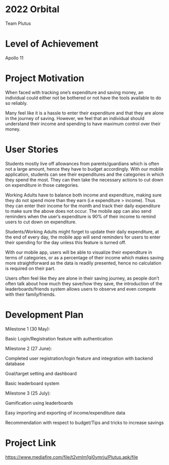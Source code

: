 # 2022 Orbital
Team Plutus

# Level of Achievement
Apollo 11

# Project Motivation
When faced with tracking one’s expenditure and saving money, an individual could either not be bothered or not have the tools available to do so reliably. 

Many feel like it is a hassle to enter their expenditure and that they are alone in the journey of saving. However, we feel that an individual should understand their income and spending to have maximum control over their money.

# User Stories
Students mostly live off allowances from parents/guardians which is often not a large amount, hence they have to budget accordingly. With our mobile application, students can see their expenditures and the categories in which they spend the most. They can then take the necessary actions to cut down on expenditure in those categories.

Working Adults have to balance both income and expenditure, making sure they do not spend more than they earn (i.e expenditure > income). Thus they can enter their income for the month and track their daily expenditure to make sure the above does not occur. The mobile app can also send reminders when the user’s expenditure is 90% of their income to remind users to cut down on expenditure.

Students/Working Adults might forget to update their daily expenditure, at the end of every day, the mobile app will send reminders for users to enter their spending for the day unless this feature is turned off.

With our mobile app, users will be able to visualize their expenditure in terms of categories, or as a percentage of their income which makes saving more straightforward as the data is readily presented, hence no calculation is required on their part.

Users often feel like they are alone in their saving journey, as people don’t often talk about how much they save/how they save, the introduction of the leaderboards/friends system allows users to observe and even compete with their family/friends.

# Development Plan
Milestone 1 (30 May):

Basic Login/Registration feature with authentication

Milestone 2 (27 June):

Completed user registration/login feature and integration with backend database

Goal/target setting and dashboard

Basic leaderboard system

Milestone 3 (25 July):

Gamification using leaderboards

Easy importing and exporting of income/expenditure data

Recommendation with respect to budget/Tips and tricks to increase savings

# Project Link
https://www.mediafire.com/file/t2vmlm1gi0ymrju/Plutus.apk/file
